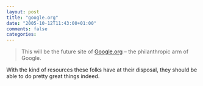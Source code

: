 ```yaml
---
layout: post
title: "google.org"
date: "2005-10-12T11:43:00+01:00"
comments: false
categories: 
---
```


<blockquote>
<p>This will be the future site of <a href="http://google.org/">Google.org</a> &#8211; the philanthropic arm of Google.</p>
</blockquote>

<p>With the kind of resources these folks have at their disposal, they should be able to do pretty great things indeed.</p>


